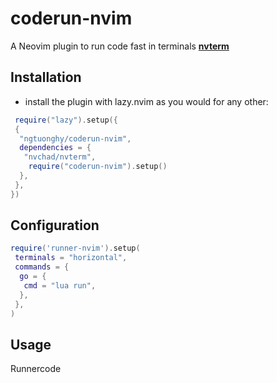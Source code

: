 # coderun-nvim

A Neovim plugin to run code fast in terminals [**nvterm**](https://github.com/NvChad/nvterm)

## Installation

- install the plugin with lazy.nvim as you would for any other:

```lua
 require("lazy").setup({
 {
  "ngtuonghy/coderun-nvim",
  dependencies = {
   "nvchad/nvterm",
    require("coderun-nvim").setup()
  },
 },
})

```

## Configuration

```lua
require('runner-nvim').setup(
 terminals = "horizontal",
 commands = {
  go = {
   cmd = "lua run",
  },
 },
)
```

## Usage

Runnercode
